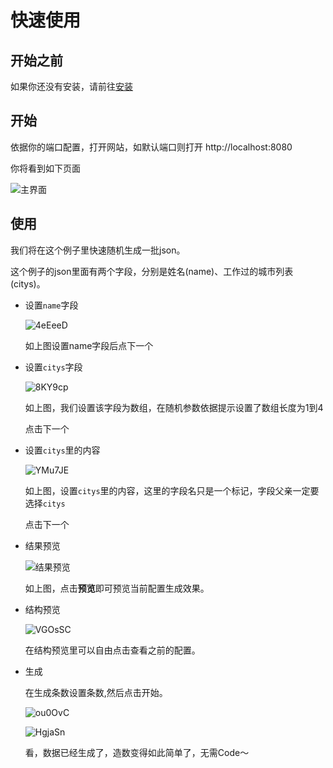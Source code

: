 # 快速使用

## 开始之前

如果你还没有安装，请前往[安装](../setup/index.md)

## 开始

依据你的端口配置，打开网站，如默认端口则打开 http://localhost:8080

你将看到如下页面

![主界面](https://cdn.jsdelivr.net/gh/mikusugar/PictureBed@master/uPic/2021/06/2W0rwN.png)

## 使用

我们将在这个例子里快速随机生成一批json。

这个例子的json里面有两个字段，分别是姓名(name)、工作过的城市列表(citys)。

+ 设置`name`字段

  ![4eEeeD](https://cdn.jsdelivr.net/gh/mikusugar/PictureBed@master/uPic/2021/06/4eEeeD.png)

  如上图设置name字段后点下一个

+ 设置`citys`字段

  ![8KY9cp](https://cdn.jsdelivr.net/gh/mikusugar/PictureBed@master/uPic/2021/06/8KY9cp.png)

  如上图，我们设置该字段为数组，在随机参数依据提示设置了数组长度为1到4

  点击下一个

+ 设置`citys`里的内容

  ![YMu7JE](https://cdn.jsdelivr.net/gh/mikusugar/PictureBed@master/uPic/2021/06/YMu7JE.png)

  如上图，设置`citys`里的内容，这里的字段名只是一个标记，字段父亲一定要选择`citys`

  点击下一个

+ 结果预览

  ![结果预览](https://cdn.jsdelivr.net/gh/mikusugar/PictureBed@master/uPic/2021/06/结果预览.gif)

  如上图，点击**预览**即可预览当前配置生成效果。

+ 结构预览

  ![VGOsSC](https://cdn.jsdelivr.net/gh/mikusugar/PictureBed@master/uPic/2021/06/VGOsSC.png)

  在结构预览里可以自由点击查看之前的配置。

+ 生成

  在生成条数设置条数,然后点击开始。

  ![ou0OvC](https://cdn.jsdelivr.net/gh/mikusugar/PictureBed@master/uPic/2021/06/ou0OvC.png)

  ![HgjaSn](https://cdn.jsdelivr.net/gh/mikusugar/PictureBed@master/uPic/2021/06/HgjaSn.png)

  看，数据已经生成了，造数变得如此简单了，无需Code～